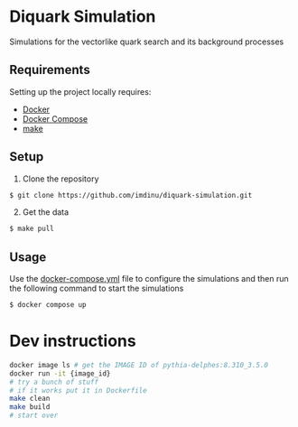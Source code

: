 # Diquark Simulation

Simulations for the vectorlike quark search and its background processes

## Requirements
Setting up the project locally requires:
- [Docker](https://docs.docker.com/get-docker/)
- [Docker Compose](https://docs.docker.com/compose/install/)
- [make](https://www.gnu.org/software/make/)

## Setup
1. Clone the repository
```bash
$ git clone https://github.com/imdinu/diquark-simulation.git
```
2. Get the data
```bash
$ make pull
```

## Usage
Use the [docker-compose.yml](./docker-compose.yml) file to configure the simulations and then run the following command to start the simulations
```bash
$ docker compose up
```

# Dev instructions

```sh
docker image ls # get the IMAGE ID of pythia-delphes:8.310_3.5.0
docker run -it {image_id}
# try a bunch of stuff
# if it works put it in Dockerfile
make clean
make build
# start over
```